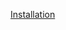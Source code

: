 [Installation](https://github.com/sapan322/Raman-Cybersecurity-Portfolio/blob/main/Installation%20Configuration%20%20Guides/Debian%20(Proxmox%20VM)/Installation.md)

